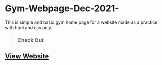 # Gym-Webpage-Dec-2021-
This is simple and basic gym home page for a website made as a practice with html and css only.
> ### Check Out

## [View Website](https://deepanshu-981.github.io/Gym-Webpage-Dec-2021-/)
